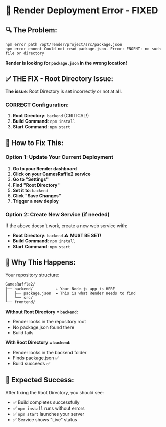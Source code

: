 # 🚨 Render Deployment Error - FIXED

## 🔍 **The Problem:**
```
npm error path /opt/render/project/src/package.json
npm error enoent Could not read package.json. Error: ENOENT: no such file or directory
```

**Render is looking for `package.json` in the wrong location!**

## ✅ **THE FIX - Root Directory Issue:**

**The issue**: Root Directory is set incorrectly or not at all.

### **CORRECT Configuration:**
1. **Root Directory**: `backend` (CRITICAL!)
2. **Build Command**: `npm install` 
3. **Start Command**: `npm start`

## 🔧 **How to Fix This:**

### Option 1: Update Your Current Deployment
1. **Go to your Render dashboard**
2. **Click on your GamesRaffle2 service**
3. **Go to "Settings"** 
4. **Find "Root Directory"** 
5. **Set it to**: `backend`
6. **Click "Save Changes"**
7. **Trigger a new deploy**

### Option 2: Create New Service (if needed)
If the above doesn't work, create a new web service with:
- **Root Directory**: `backend` ⚠️ **MUST BE SET!**
- **Build Command**: `npm install`
- **Start Command**: `npm start`

## 🎯 **Why This Happens:**

Your repository structure:
```
GamesRaffle2/
├── backend/          ← Your Node.js app is HERE
│   ├── package.json  ← This is what Render needs to find
│   └── src/
└── frontend/
```

**Without Root Directory = `backend`:**
- Render looks in the repository root 
- No package.json found there
- Build fails

**With Root Directory = `backend`:**
- Render looks in the backend folder
- Finds package.json ✅
- Build succeeds ✅

## 🚀 **Expected Success:**
After fixing the Root Directory, you should see:
- ✅ Build completes successfully
- ✅ `npm install` runs without errors
- ✅ `npm start` launches your server
- ✅ Service shows "Live" status